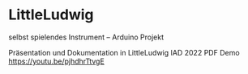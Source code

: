 # LittleLudwig
selbst spielendes Instrument – Arduino Projekt 

Präsentation und Dokumentation 
in LittleLudwig IAD 2022 PDF
Demo 
https://youtu.be/pjhdhrTtvgE
